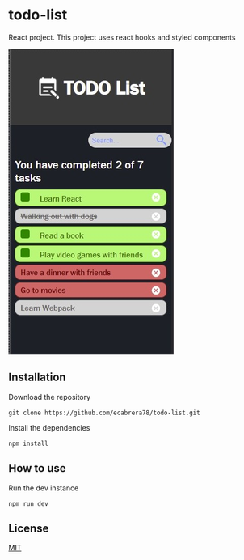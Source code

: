 # todo-list
React project. This project uses react hooks and styled components

![Image](./general_assets/todo-list.jpg)

## Installation

Download the repository

```
git clone https://github.com/ecabrera78/todo-list.git
```

Install the dependencies

```
npm install
```

## How to use

Run the dev instance

```
npm run dev
```

## License

[MIT](https://choosealicense.com/licenses/mit/)